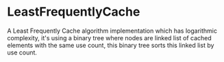 # LeastFrequentlyCache

A Least Frequently Cache algorithm implementation which has logarithmic complexity, it's using a binary tree where nodes are linked list of cached elements with the same use count, this binary tree sorts this linked list by use count.

